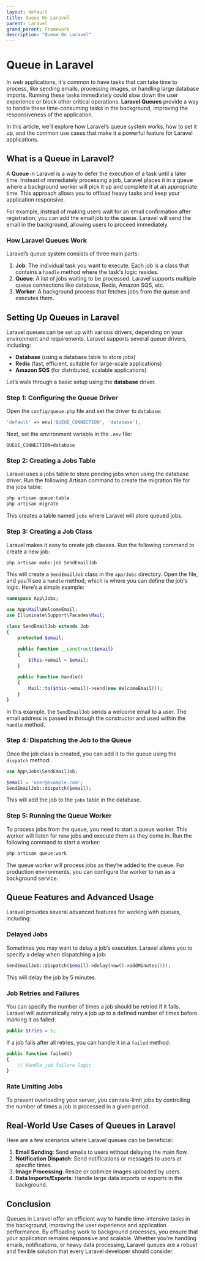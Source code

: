```yaml
---
layout: default
title: Queue On Laravel
parent: Laravel
grand_parent: Framework
description: "Queue On Laravel"
---
```


# Queue in Laravel

In web applications, it's common to have tasks that can take time to process, like sending emails, processing images, or handling large database imports. Running these tasks immediately could slow down the user experience or block other critical operations. **Laravel Queues** provide a way to handle these time-consuming tasks in the background, improving the responsiveness of the application.

In this article, we’ll explore how Laravel’s queue system works, how to set it up, and the common use cases that make it a powerful feature for Laravel applications.

## What is a Queue in Laravel?

A **Queue** in Laravel is a way to defer the execution of a task until a later time. Instead of immediately processing a job, Laravel places it in a queue where a background worker will pick it up and complete it at an appropriate time. This approach allows you to offload heavy tasks and keep your application responsive.

For example, instead of making users wait for an email confirmation after registration, you can add the email job to the queue. Laravel will send the email in the background, allowing users to proceed immediately.

### How Laravel Queues Work

Laravel’s queue system consists of three main parts:

1. **Job**: The individual task you want to execute. Each job is a class that contains a `handle` method where the task's logic resides.
2. **Queue**: A list of jobs waiting to be processed. Laravel supports multiple queue connections like database, Redis, Amazon SQS, etc.
3. **Worker**: A background process that fetches jobs from the queue and executes them.

## Setting Up Queues in Laravel

Laravel queues can be set up with various drivers, depending on your environment and requirements. Laravel supports several queue drivers, including:

- **Database** (using a database table to store jobs)
- **Redis** (fast, efficient, suitable for large-scale applications)
- **Amazon SQS** (for distributed, scalable applications)

Let’s walk through a basic setup using the **database** driver.

### Step 1: Configuring the Queue Driver

Open the `config/queue.php` file and set the driver to `database`:

```php
'default' => env('QUEUE_CONNECTION', 'database'),
```

Next, set the environment variable in the `.env` file:

```env
QUEUE_CONNECTION=database
```

### Step 2: Creating a Jobs Table

Laravel uses a jobs table to store pending jobs when using the database driver. Run the following Artisan command to create the migration file for the jobs table:

```bash
php artisan queue:table
php artisan migrate
```

This creates a table named `jobs` where Laravel will store queued jobs.

### Step 3: Creating a Job Class

Laravel makes it easy to create job classes. Run the following command to create a new job:

```bash
php artisan make:job SendEmailJob
```

This will create a `SendEmailJob` class in the `app/Jobs` directory. Open the file, and you’ll see a `handle` method, which is where you can define the job's logic. Here’s a simple example:

```php
namespace App\Jobs;

use App\Mail\WelcomeEmail;
use Illuminate\Support\Facades\Mail;

class SendEmailJob extends Job
{
    protected $email;

    public function __construct($email)
    {
        $this->email = $email;
    }

    public function handle()
    {
        Mail::to($this->email)->send(new WelcomeEmail());
    }
}
```

In this example, the `SendEmailJob` sends a welcome email to a user. The email address is passed in through the constructor and used within the `handle` method.

### Step 4: Dispatching the Job to the Queue

Once the job class is created, you can add it to the queue using the `dispatch` method:

```php
use App\Jobs\SendEmailJob;

$email = 'user@example.com';
SendEmailJob::dispatch($email);
```

This will add the job to the `jobs` table in the database.

### Step 5: Running the Queue Worker

To process jobs from the queue, you need to start a queue worker. This worker will listen for new jobs and execute them as they come in. Run the following command to start a worker:

```bash
php artisan queue:work
```

The queue worker will process jobs as they’re added to the queue. For production environments, you can configure the worker to run as a background service.

## Queue Features and Advanced Usage

Laravel provides several advanced features for working with queues, including:

### Delayed Jobs

Sometimes you may want to delay a job’s execution. Laravel allows you to specify a delay when dispatching a job:

```php
SendEmailJob::dispatch($email)->delay(now()->addMinutes(5));
```

This will delay the job by 5 minutes.

### Job Retries and Failures

You can specify the number of times a job should be retried if it fails. Laravel will automatically retry a job up to a defined number of times before marking it as failed:

```php
public $tries = 5;
```

If a job fails after all retries, you can handle it in a `failed` method:

```php
public function failed()
{
    // Handle job failure logic
}
```

### Rate Limiting Jobs

To prevent overloading your server, you can rate-limit jobs by controlling the number of times a job is processed in a given period.

## Real-World Use Cases of Queues in Laravel

Here are a few scenarios where Laravel queues can be beneficial:

1. **Email Sending**: Send emails to users without delaying the main flow.
2. **Notification Dispatch**: Send notifications or messages to users at specific times.
3. **Image Processing**: Resize or optimize images uploaded by users.
4. **Data Imports/Exports**: Handle large data imports or exports in the background.

## Conclusion

Queues in Laravel offer an efficient way to handle time-intensive tasks in the background, improving the user experience and application performance. By offloading work to background processes, you ensure that your application remains responsive and scalable. Whether you're handling emails, notifications, or heavy data processing, Laravel queues are a robust and flexible solution that every Laravel developer should consider.